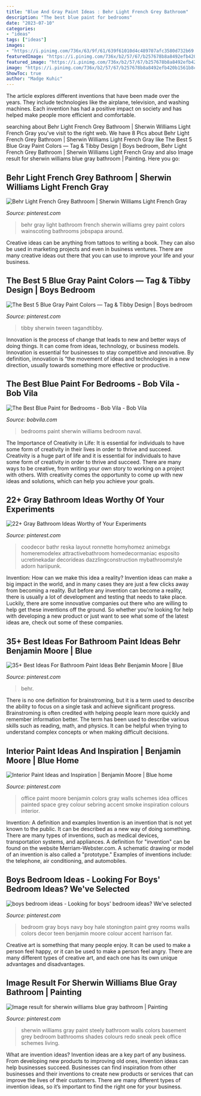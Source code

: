 ```yaml
---
title: "Blue And Gray Paint Ideas : Behr Light French Grey Bathroom"
description: "The best blue paint for bedrooms"
date: "2023-07-10"
categories:
- "ideas"
tags: ["ideas"]
images:
- "https://i.pinimg.com/736x/63/9f/61/639f61010d4c489707afc3580d732b69.jpg"
featuredImage: "https://i.pinimg.com/736x/b2/57/67/b257678b8a8492efb420b1561b8c25f5--gray-boys-rooms-gray-living-rooms.jpg"
featured_image: "https://i.pinimg.com/736x/b2/57/67/b257678b8a8492efb420b1561b8c25f5--gray-boys-rooms-gray-living-rooms.jpg"
image: "https://i.pinimg.com/736x/b2/57/67/b257678b8a8492efb420b1561b8c25f5--gray-boys-rooms-gray-living-rooms.jpg"
ShowToc: true
author: "Madge Kuhic"
---
```



The article explores different inventions that have been made over the years. They include technologies like the airplane, television, and washing machines. Each invention has had a positive impact on society and has helped make people more efficient and comfortable.

	

		
searching about Behr Light French Grey Bathroom | Sherwin Williams Light French Gray you've visit to the right web. We have 8 Pics about Behr Light French Grey Bathroom | Sherwin Williams Light French Gray like The Best 5 Blue Gray Paint Colors — Tag &amp; Tibby Design | Boys bedroom, Behr Light French Grey Bathroom | Sherwin Williams Light French Gray and also Image result for sherwin williams blue gray bathroom | Painting. Here you go:
		
    
## Behr Light French Grey Bathroom | Sherwin Williams Light French Gray

<img loading=lazy src="https://i.pinimg.com/736x/a9/23/89/a9238961eaa9a8fe9cd1f09e346920a8.jpg" onerror="this.onerror=null;this.src='https://tse3.mm.bing.net/th?id=OIP.1mdf0oB8S_5CS9HHz_TepAAAAA&amp;pid=15.1';" alt="Behr Light French Grey Bathroom | Sherwin Williams Light French Gray">

_Source: pinterest.com_

>behr gray light bathroom french sherwin williams grey paint colors wainscoting bathrooms jobspapa around. 

	

Creative ideas can be anything from tattoos to writing a book. They can also be used in marketing projects and even in business ventures. There are many creative ideas out there that you can use to improve your life and your business.

    
## The Best 5 Blue Gray Paint Colors — Tag &amp; Tibby Design | Boys Bedroom

<img loading=lazy src="https://i.pinimg.com/736x/61/1b/0c/611b0cccb6ab7d8923ce3b1000c375d1.jpg" onerror="this.onerror=null;this.src='https://tse3.mm.bing.net/th?id=OIP.3elkXZHKBFTUWbnnpNPcvwHaKW&amp;pid=15.1';" alt="The Best 5 Blue Gray Paint Colors — Tag &amp; Tibby Design | Boys bedroom">

_Source: pinterest.com_

>tibby sherwin tween tagandtibby. 

	

Innovation is the process of change that leads to new and better ways of doing things. It can come from ideas, technology, or business models. Innovation is essential for businesses to stay competitive and innovative. By definition, innovation is “the movement of ideas and technologies in a new direction, usually towards something more effective or productive.

    
## The Best Blue Paint For Bedrooms - Bob Vila - Bob Vila

<img loading=lazy src="https://empire-s3-production.bobvila.com/slides/34181/original/Sherwin_Williams_Naval_Bedroom.jpg?1570659217" onerror="this.onerror=null;this.src='https://tse4.mm.bing.net/th?id=OIP.V5QnZh0LxgrWnS6IZp6UNgHaJ4&amp;pid=15.1';" alt="The Best Blue Paint for Bedrooms - Bob Vila - Bob Vila">

_Source: bobvila.com_

>bedrooms paint sherwin williams bedroom naval. 

	

The Importance of Creativity in Life: It is essential for individuals to have some form of creativity in their lives in order to thrive and succeed.
Creativity is a huge part of life and it is essential for individuals to have some form of creativity in order to thrive and succeed. There are many ways to be creative, from writing your own story to working on a project with others. With creativity comes the opportunity to come up with new ideas and solutions, which can help you achieve your goals.

    
## 22+ Gray Bathroom Ideas Worthy Of Your Experiments

<img loading=lazy src="https://i.pinimg.com/736x/63/9f/61/639f61010d4c489707afc3580d732b69.jpg" onerror="this.onerror=null;this.src='https://tse4.mm.bing.net/th?id=OIP.nlfiMxm-xcbj_5S7sUXqoAHaNK&amp;pid=15.1';" alt="22+ Gray Bathroom Ideas Worthy of Your Experiments">

_Source: pinterest.com_

>coodecor bathr reska layout ronnette homyhomez animebgx homeremodelex attractivebathroom homedecormaniac esposito ucretinekadar decorideas dazzlingconstruction mybathroomstyle adorn hariipunk. 

	

Invention: How can we make this idea a reality?
Invention ideas can make a big impact in the world, and in many cases they are just a few clicks away from becoming a reality. 
But before any invention can become a reality, there is usually a lot of development and testing that needs to take place. 
Luckily, there are some innovative companies out there who are willing to help get these inventions off the ground. 
 So whether you're looking for help with developing a new product or just want to see what some of the latest ideas are, check out some of these companies.

    
## 35+ Best Ideas For Bathroom Paint Ideas Behr Benjamin Moore | Blue

<img loading=lazy src="https://i.pinimg.com/736x/26/9f/85/269f85f2cd2297cc960f2fd8cc104cc7.jpg" onerror="this.onerror=null;this.src='https://tse3.mm.bing.net/th?id=OIP.rEwg1OcVm9KLImjnj1xfaQAAAA&amp;pid=15.1';" alt="35+ Best Ideas For Bathroom Paint Ideas Behr Benjamin Moore | Blue">

_Source: pinterest.com_

>behr. 

	

There is no one definition for brainstroming, but it is a term used to describe the ability to focus on a single task and achieve significant progress. Brainstroming is often credited with helping people learn more quickly and remember information better. The term has been used to describe various skills such as reading, math, and physics. It can be helpful when trying to understand complex concepts or when making difficult decisions.

    
## Interior Paint Ideas And Inspiration | Benjamin Moore | Blue Home

<img loading=lazy src="https://i.pinimg.com/736x/8b/67/2c/8b672c4a95ddb580c61bda093aac3c7a--office-paint-colors-paint-colours.jpg" onerror="this.onerror=null;this.src='https://tse3.mm.bing.net/th?id=OIP.FCI5NX5MEtg_HhYF8AT_gwHaKF&amp;pid=15.1';" alt="Interior Paint Ideas and Inspiration | Benjamin Moore | Blue home">

_Source: pinterest.com_

>office paint moore benjamin colors gray walls schemes idea offices painted space grey colour sebring accent smoke inspiration colours interior. 

	

Invention: A definition and examples
Invention is an invention that is not yet known to the public. It can be described as a new way of doing something. There are many types of inventions, such as medical devices, transportation systems, and appliances. 
A definition for "invention" can be found on the website Merriam-Webster.com. A schematic drawing or model of an invention is also called a "prototype." 
Examples of inventions include: the telephone, air conditioning, and automobiles.

    
## Boys Bedroom Ideas - Looking For Boys&#039; Bedroom Ideas? We&#039;ve Selected

<img loading=lazy src="https://i.pinimg.com/736x/b2/57/67/b257678b8a8492efb420b1561b8c25f5--gray-boys-rooms-gray-living-rooms.jpg" onerror="this.onerror=null;this.src='https://tse4.mm.bing.net/th?id=OIP.t3wIb2SRN3arwPi4R5sd4wHaLE&amp;pid=15.1';" alt="boys bedroom ideas - Looking for boys&#039; bedroom ideas? We&#039;ve selected">

_Source: pinterest.com_

>bedroom gray boys navy boy hale stonington paint grey rooms walls colors decor teen benjamin moore colour accent harrison far. 

	

Creative art is something that many people enjoy. It can be used to make a person feel happy, or it can be used to make a person feel angry. There are many different types of creative art, and each one has its own unique advantages and disadvantages.

    
## Image Result For Sherwin Williams Blue Gray Bathroom | Painting

<img loading=lazy src="https://i.pinimg.com/736x/50/d4/4e/50d44e304fda8906fa797d020a8943be.jpg" onerror="this.onerror=null;this.src='https://tse3.mm.bing.net/th?id=OIP.lxSRKxupVsd-R0q1-_3RiQAAAA&amp;pid=15.1';" alt="Image result for sherwin williams blue gray bathroom | Painting">

_Source: pinterest.com_

>sherwin williams gray paint steely bathroom walls colors basement grey bedroom bathrooms shades colours redo sneak peek office schemes living. 

	

What are invention ideas?
Invention ideas are a key part of any business. From developing new products to improving old ones, invention ideas can help businesses succeed. Businesses can find inspiration from other businesses and their inventions to create new products or services that can improve the lives of their customers. There are many different types of invention ideas, so it’s important to find the right one for your business.


